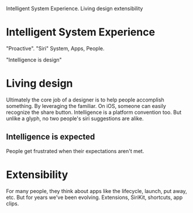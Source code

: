 Intelligent System Experience.
Living design
extensibility

# Intelligent System Experience
"Proactive".
"Siri"
System, Apps, People.

"Intelligence is design"

# Living design
Ultimately the core job of a designer is to help people accomplish something.  By leveraging the familiar.
On iOS, someone can easily recognize the share button.
Intelligence is a platform convention too.
But unlike a glyph, no two people's siri suggestions are alike.

## Intelligence is expected
People get frustrated when their expectations aren't met.

# Extensibility
For many people, they think about apps like the lifecycle, launch, put away, etc.
But for years we've been evolving.  Extensions, SiriKit, shortcuts, app clips.